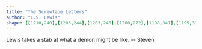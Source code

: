 ```yaml
---
title: "The Screwtape Letters"
author: "C.S. Lewis"
shape: [[1210,240],[1205,244],[1203,248],[1200,272],[1198,341],[1195,374],[1195,393],[1193,403],[1192,447],[1190,458],[1185,620],[1180,688],[1180,707],[1176,745],[1177,799],[1175,807],[1175,860],[1173,876],[1174,902],[1171,936],[1170,974],[1170,998],[1175,1002],[1190,1004],[1208,1003],[1212,1002],[1216,998],[1217,967],[1219,959],[1219,922],[1221,901],[1222,840],[1224,828],[1223,810],[1226,773],[1227,712],[1230,680],[1230,651],[1234,610],[1234,520],[1236,505],[1236,457],[1239,439],[1239,399],[1242,378],[1241,359],[1243,325],[1247,305],[1252,300],[1268,292],[1268,286],[1265,278],[1256,266],[1249,251],[1241,243],[1229,240]]
---
```


Lewis takes a stab at what a demon might be like. -- Steven
